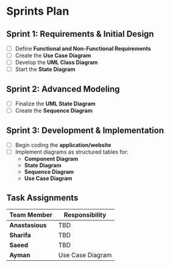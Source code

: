 # **Sprints Plan**

## **Sprint 1: Requirements & Initial Design**
- [ ] Define **Functional and Non-Functional Requirements**
- [ ] Create the **Use Case Diagram**
- [ ] Develop the **UML Class Diagram**
- [ ] Start the **State Diagram**

## **Sprint 2: Advanced Modeling**
- [ ] Finalize the **UML State Diagram**
- [ ] Create the **Sequence Diagram**

## **Sprint 3: Development & Implementation**
- [ ] Begin coding the **application/website**
- [ ] Implement diagrams as structured tables for:
  - **Component Diagram**
  - **State Diagram**
  - **Sequence Diagram**
  - **Use Case Diagram**

## **Task Assignments**
| Team Member   | Responsibility         |
|--------------|----------------------|
| **Anastasious** | TBD |
| **Sharifa**    | TBD |
| **Saeed**      | TBD |
| **Ayman**      | Use Case Diagram |
